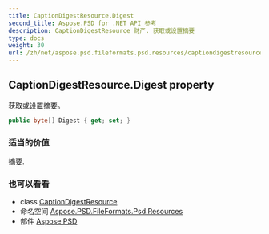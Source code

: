 ```yaml
---
title: CaptionDigestResource.Digest
second_title: Aspose.PSD for .NET API 参考
description: CaptionDigestResource 财产. 获取或设置摘要
type: docs
weight: 30
url: /zh/net/aspose.psd.fileformats.psd.resources/captiondigestresource/digest/
---
```

## CaptionDigestResource.Digest property

获取或设置摘要。

```csharp
public byte[] Digest { get; set; }
```

### 适当的价值

摘要.

### 也可以看看

* class [CaptionDigestResource](../)
* 命名空间 [Aspose.PSD.FileFormats.Psd.Resources](../../captiondigestresource/)
* 部件 [Aspose.PSD](../../../)


